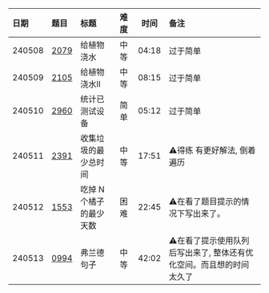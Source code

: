 | 日期     | 题目           | 标题            | 难度 |  时间   | 备注                                   |
|:-------|:-------------|:--------------|:---|:-----:|:-------------------------------------|
| 240508 | [2079][2079] | 给植物浇水         | 中等 | 04:18 | 过于简单                                 |
| 240509 | [2105][2105] | 给植物浇水II       | 中等 | 08:15 | 过于简单                                 |
| 240510 | [2960][2960] | 统计已测试设备       | 简单 | 05:12 | 过于简单                                 |
| 240511 | [2391][2391] | 收集垃圾的最少总时间    | 中等 | 17:51 | ⚠️得练 有更好解法, 倒着遍历                     |
| 240512 | [1553][1553] | 吃掉 N 个橘子的最少天数 | 困难 | 22:45 | ⚠️在看了题目提示的情况下写出来了。                   |
| 240513 | [0994][0994] | 弗兰德句子         | 中等 | 42:02 | ⚠️在看了提示使用队列后写出来了, 整体还有优化空间。而且想的时间太久了 |

[0994]: https://leetcode.cn/problems/rotting-oranges/description/?envType=daily-question&envId=2024-05-13

[1553]: https://leetcode.cn/problems/minimum-number-of-days-to-eat-n-oranges/description

[2079]: https://leetcode.cn/problems/watering-plants/description/

[2105]: https://leetcode.cn/problems/watering-plants-ii/description

[2391]: https://leetcode.cn/problems/minimum-amount-of-time-to-collect-garbage/

[2960]: https://leetcode.cn/problems/count-tested-devices-after-test-operations/description/